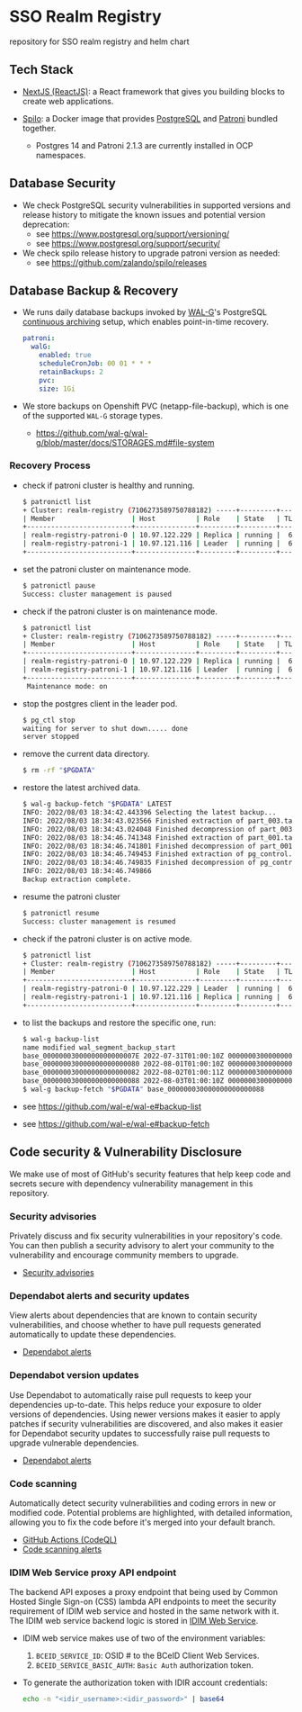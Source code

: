 # SSO Realm Registry

repository for SSO realm registry and helm chart

## Tech Stack

- [NextJS (ReactJS)](https://nextjs.org/): a React framework that gives you building blocks to create web applications.
- [Spilo](https://github.com/zalando/spilo): a Docker image that provides [PostgreSQL](https://www.postgresql.org/) and [Patroni](https://github.com/zalando/patroni) bundled together.

  - Postgres 14 and Patroni 2.1.3 are currently installed in OCP namespaces.

## Database Security

- We check PostgreSQL security vulnerabilities in supported versions and release history to mitigate the known issues and potential version deprecation:
  - see https://www.postgresql.org/support/versioning/
  - see https://www.postgresql.org/support/security/
- We check spilo release history to upgrade patroni version as needed:
  - see https://github.com/zalando/spilo/releases

## Database Backup & Recovery

- We runs daily database backups invoked by [WAL-G](https://github.com/wal-g/wal-g)'s PostgreSQL [continuous archiving](https://www.postgresql.org/docs/9.6/continuous-archiving.html) setup, which enables point-in-time recovery.

  ```yaml
  patroni:
    walG:
      enabled: true
      scheduleCronJob: 00 01 * * *
      retainBackups: 2
      pvc:
      size: 1Gi
  ```

- We store backups on Openshift PVC (netapp-file-backup), which is one of the supported `WAL-G` storage types.
  - https://github.com/wal-g/wal-g/blob/master/docs/STORAGES.md#file-system

### Recovery Process

- check if patroni cluster is healthy and running.

  ```sh
  $ patronictl list
  + Cluster: realm-registry (7106273589750788182) -----+---------+----+-----------+
  | Member                   | Host          | Role    | State   | TL | Lag in MB |
  +--------------------------+---------------+---------+---------+----+-----------+
  | realm-registry-patroni-0 | 10.97.122.229 | Replica | running |  6 |         0 |
  | realm-registry-patroni-1 | 10.97.121.116 | Leader  | running |  6 |           |
  +--------------------------+---------------+---------+---------+----+-----------+
  ```

- set the patroni cluster on maintenance mode.

  ```sh
  $ patronictl pause
  Success: cluster management is paused
  ```

- check if the patroni cluster is on maintenance mode.

  ```sh
  $ patronictl list
  + Cluster: realm-registry (7106273589750788182) -----+---------+----+-----------+
  | Member                   | Host          | Role    | State   | TL | Lag in MB |
  +--------------------------+---------------+---------+---------+----+-----------+
  | realm-registry-patroni-0 | 10.97.122.229 | Replica | running |  6 |         0 |
  | realm-registry-patroni-1 | 10.97.121.116 | Leader  | running |  6 |           |
  +--------------------------+---------------+---------+---------+----+-----------+
   Maintenance mode: on
  ```

- stop the postgres client in the leader pod.

  ```sh
  $ pg_ctl stop
  waiting for server to shut down..... done
  server stopped
  ```

- remove the current data directory.

  ```sh
  $ rm -rf "$PGDATA"
  ```

- restore the latest archived data.

  ```sh
  $ wal-g backup-fetch "$PGDATA" LATEST
  INFO: 2022/08/03 18:34:42.443396 Selecting the latest backup...
  INFO: 2022/08/03 18:34:43.023566 Finished extraction of part_003.tar.lz4
  INFO: 2022/08/03 18:34:43.024048 Finished decompression of part_003.tar.lz4
  INFO: 2022/08/03 18:34:46.741348 Finished extraction of part_001.tar.lz4
  INFO: 2022/08/03 18:34:46.741801 Finished decompression of part_001.tar.lz4
  INFO: 2022/08/03 18:34:46.749453 Finished extraction of pg_control.tar.lz4
  INFO: 2022/08/03 18:34:46.749835 Finished decompression of pg_control.tar.lz4
  INFO: 2022/08/03 18:34:46.749866
  Backup extraction complete.
  ```

- resume the patroni cluster

  ```sh
  $ patronictl resume
  Success: cluster management is resumed
  ```

- check if the patroni cluster is on active mode.

  ```sh
  $ patronictl list
  + Cluster: realm-registry (7106273589750788182) -----+---------+----+-----------+
  | Member                   | Host          | Role    | State   | TL | Lag in MB |
  +--------------------------+---------------+---------+---------+----+-----------+
  | realm-registry-patroni-0 | 10.97.122.229 | Leader  | running |  6 |         0 |
  | realm-registry-patroni-1 | 10.97.121.116 | Replica | running |  6 |           |
  +--------------------------+---------------+---------+---------+----+-----------+
  ```

- to list the backups and restore the specific one, run:

  ```sh
  $ wal-g backup-list
  name modified wal_segment_backup_start
  base_00000003000000000000007E 2022-07-31T01:00:10Z 00000003000000000000007E
  base_000000030000000000000080 2022-08-01T01:00:10Z 000000030000000000000080
  base_000000030000000000000082 2022-08-02T01:00:11Z 000000030000000000000082
  base_000000030000000000000088 2022-08-03T01:00:10Z 000000030000000000000088
  $ wal-g backup-fetch "$PGDATA" base_000000030000000000000088
  ```

- see https://github.com/wal-e/wal-e#backup-list
- see https://github.com/wal-e/wal-e#backup-fetch

## Code security & Vulnerability Disclosure

We make use of most of GitHub's security features that help keep code and secrets secure with dependency vulnerability management in this repository.

### Security advisories

Privately discuss and fix security vulnerabilities in your repository's code. You can then publish a security advisory to alert your community to the vulnerability and encourage community members to upgrade.

- [Security advisories](https://github.com/bcgov/sso-realm-registry/security/advisories)

### Dependabot alerts and security updates

View alerts about dependencies that are known to contain security vulnerabilities, and choose whether to have pull requests generated automatically to update these dependencies.

- [Dependabot alerts](https://github.com/bcgov/sso-realm-registry/security/dependabot)

### Dependabot version updates

Use Dependabot to automatically raise pull requests to keep your dependencies up-to-date. This helps reduce your exposure to older versions of dependencies. Using newer versions makes it easier to apply patches if security vulnerabilities are discovered, and also makes it easier for Dependabot security updates to successfully raise pull requests to upgrade vulnerable dependencies.

- [Dependabot alerts](https://github.com/bcgov/sso-realm-registry/security/dependabot)

### Code scanning

Automatically detect security vulnerabilities and coding errors in new or modified code. Potential problems are highlighted, with detailed information, allowing you to fix the code before it's merged into your default branch.

- [GitHub Actions (CodeQL)](.github/workflows/codeql-analysis.yml)
- [Code scanning alerts](https://github.com/bcgov/sso-realm-registry/security/code-scanning)

### IDIM Web Service proxy API endpoint

The backend API exposes a proxy endpoint that being used by Common Hosted Single Sign-on (CSS) lambda API endpoints to meet the security requirement of IDIM web service and hosted in the same network with it. The IDIM web service backend logic is stored in [IDIM Web Service](./app/pages/api/bceid-service).

- IDIM web service makes use of two of the environment variables:
  1. `BCEID_SERVICE_ID`: OSID # to the BCeID Client Web Services.
  2. `BCEID_SERVICE_BASIC_AUTH`: `Basic Auth` authorization token.
- To generate the authorization token with IDIR account credentials:

  ```sh
  echo -n "<idir_username>:<idir_password>" | base64
  ```
